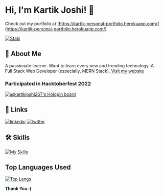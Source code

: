 
# Hi, I'm Kartik Joshi! 👋
Check out my portfolio at [https://kartik-personal-portfolio.herokuapp.com/](https://kartik-personal-portfolio.herokuapp.com/)

[![Stats](https://github-stats-alpha.vercel.app/api?username=kartikjoshi267 "Stats")](https://github-stats-alpha.vercel.app/api?username=kartikjoshi267 "Stats")

## 🚀 About Me
A passionate learner. Want to learn every new and trending technology.
A Full Stack Web Developer (especially, MERN Stack).
[Visit my website](https://kartik-personal-portfolio.herokuapp.com/)

### Participated in Hacktoberfest 2022
[![@kartikjoshi267's Holopin board](https://holopin.me/kartikjoshi267)](https://holopin.io/@kartikjoshi267)

## 🔗 Links
[![linkedin](https://img.shields.io/badge/linkedin-0A66C2?style=for-the-badge&logo=linkedin&logoColor=white)](https://www.linkedin.com/in/kartik-joshi-364b59225/)
[![twitter](https://img.shields.io/badge/twitter-1DA1F2?style=for-the-badge&logo=twitter&logoColor=white)](https://twitter.com/KartikJ74422563)


## 🛠 Skills
[![My Skills](https://skillicons.dev/icons?i=js,html,css,nodejs,express,mongo,flutter,react,py,c,cpp,java,flask)]()
##  Top Languages Used
[![Top Langs](https://github-readme-stats.vercel.app/api/top-langs/?username=kartikjoshi267&layout=compact)](https://github.com/kartikjoshi267/github-readme-stats)

<b>Thank You :)</b>
